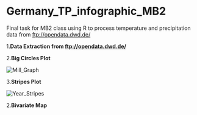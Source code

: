 # **Germany_TP_infographic_MB2**
Final task for MB2 class using R to process temperature and precipitation data from ftp://opendata.dwd.de/



1.**Data Extraction from ftp://opendata.dwd.de/**

2.**Big Circles Plot**

![Mill_Graph](https://github.com/ajcastanedag/Germany_TP_infographic_MB2/blob/master/Graph_Sample/Mill_Graph.png)

3.**Stripes Plot**

![Year_Stripes](https://github.com/ajcastanedag/Germany_TP_infographic_MB2/blob/master/Graph_Sample/Year_Stripes.png)

2.**Bivariate Map**





